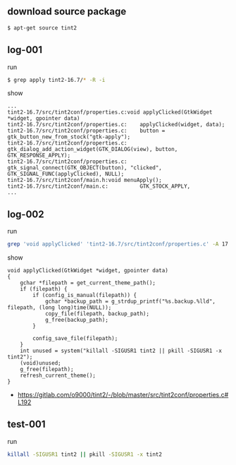 
## download source package

``` sh
$ apt-get source tint2
```

## log-001

run

``` sh
$ grep apply tint2-16.7/* -R -i
```

show

```
...
tint2-16.7/src/tint2conf/properties.c:void applyClicked(GtkWidget *widget, gpointer data)
tint2-16.7/src/tint2conf/properties.c:    applyClicked(widget, data);
tint2-16.7/src/tint2conf/properties.c:    button = gtk_button_new_from_stock("gtk-apply");
tint2-16.7/src/tint2conf/properties.c:    gtk_dialog_add_action_widget(GTK_DIALOG(view), button, GTK_RESPONSE_APPLY);
tint2-16.7/src/tint2conf/properties.c:    gtk_signal_connect(GTK_OBJECT(button), "clicked", GTK_SIGNAL_FUNC(applyClicked), NULL);
tint2-16.7/src/tint2conf/main.h:void menuApply();
tint2-16.7/src/tint2conf/main.c:          GTK_STOCK_APPLY,
...
```

## log-002

run

``` sh
grep 'void applyClicked' 'tint2-16.7/src/tint2conf/properties.c' -A 17
```

show

```
void applyClicked(GtkWidget *widget, gpointer data)
{
    gchar *filepath = get_current_theme_path();
    if (filepath) {
        if (config_is_manual(filepath)) {
            gchar *backup_path = g_strdup_printf("%s.backup.%lld", filepath, (long long)time(NULL));
            copy_file(filepath, backup_path);
            g_free(backup_path);
        }

        config_save_file(filepath);
    }
    int unused = system("killall -SIGUSR1 tint2 || pkill -SIGUSR1 -x tint2");
    (void)unused;
    g_free(filepath);
    refresh_current_theme();
}
```

* https://gitlab.com/o9000/tint2/-/blob/master/src/tint2conf/properties.c#L192

## test-001

run

``` sh
killall -SIGUSR1 tint2 || pkill -SIGUSR1 -x tint2
```


